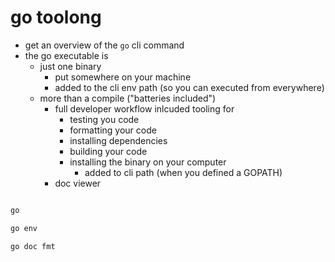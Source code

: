 # go toolong

- get an overview of the `go` cli command
- the go executable is
  - just one binary
    - put somewhere on your machine
    - added to the cli env path (so you can executed from everywhere)
  - more than a compile ("batteries included")
    - full developer workflow inlcuded tooling for
      - testing you code
      - formatting your code
      - installing dependencies
      - building your code
      - installing the binary on your computer
        - added to cli path (when you defined a GOPATH)
    - doc viewer

``` bash

go

go env

go doc fmt

```
